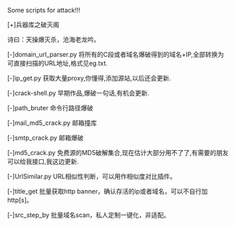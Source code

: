 ﻿Some scripts for attack!!!

[+]兵器库之破灭阁

诗曰：天操爆灭杀，沧海老龙吟。

[-]domain_url_parser.py
将所有的C段或者域名爆破得到的域名+IP,全部转换为可直接扫描的URL地址,格式见eg.txt.

[-]ip_get.py
获取大量proxy,你懂得,添加源站,以后还会更新.

[-]crack-shell.py
早期作品,爆破一句话,有机会更新.

[-]path_bruter
命令行路径爆破

[-]mail_md5_crack.py
邮箱撞库

[-]smtp_crack.py
邮箱爆破

[-]md5_crack.py
免费源的MD5破解集合,现在估计大部分用不了了,有需要的朋友可以给我接口,我这边更新.

[-]UrlSimilar.py
URL相似性判断，可以用作相似度对比插件。

[-]title_get
批量获取http banner，确认存活的ip或者域名，可以不自行加http[s]。

[-]src_step_by
批量域名scan，私人定制一键化，非适配。
